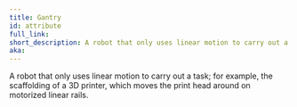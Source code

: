 ```yaml
---
title: Gantry
id: attribute
full_link:
short_description: A robot that only uses linear motion to carry out a task; for example, the scaffolding of a 3D printer, which moves the print head around on motorized linear rails.
aka:
---
```


A robot that only uses linear motion to carry out a task; for example, the scaffolding of a 3D printer, which moves the print head around on motorized linear rails.

